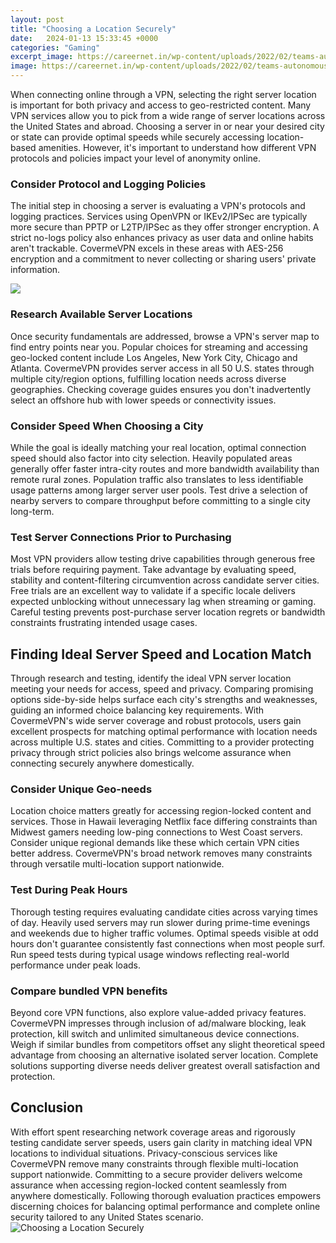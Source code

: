 ```yaml
---
layout: post
title: "Choosing a Location Securely"
date:   2024-01-13 15:33:45 +0000
categories: "Gaming"
excerpt_image: https://careernet.in/wp-content/uploads/2022/02/teams-autonomous-coordination-organization-business-efficiency-productivity-performance-structure_t20_0XLorv-scaled.jpg
image: https://careernet.in/wp-content/uploads/2022/02/teams-autonomous-coordination-organization-business-efficiency-productivity-performance-structure_t20_0XLorv-scaled.jpg
---
```


When connecting online through a VPN, selecting the right server location is important for both privacy and access to geo-restricted content. Many VPN services allow you to pick from a wide range of server locations across the United States and abroad. Choosing a server in or near your desired city or state can provide optimal speeds while securely accessing location-based amenities. However, it's important to understand how different VPN protocols and policies impact your level of anonymity online.
### Consider Protocol and **Logging Policies**
The initial step in choosing a server is evaluating a VPN's protocols and logging practices. Services using OpenVPN or IKEv2/IPSec are typically more secure than PPTP or L2TP/IPSec as they offer stronger encryption. A strict no-logs policy also enhances privacy as user data and online habits aren't trackable. CovermeVPN excels in these areas with AES-256 encryption and a commitment to never collecting or sharing users' private information.

![](https://images.bizbuysell.com/shared/cmsassets/blogs/09afe652-3904-4327-8ff9-5b6e8cc48fff.jpg)
### Research Available Server Locations
Once security fundamentals are addressed, browse a VPN's server map to find entry points near you. Popular choices for streaming and accessing geo-locked content include Los Angeles, New York City, Chicago and Atlanta. CovermeVPN provides server access in all 50 U.S. states through multiple city/region options, fulfilling location needs across diverse geographies. Checking coverage guides ensures you don't inadvertently select an offshore hub with lower speeds or connectivity issues.
### Consider Speed When Choosing a City
While the goal is ideally matching your real location, optimal connection speed should also factor into city selection. Heavily populated areas generally offer faster intra-city routes and more bandwidth availability than remote rural zones. Population traffic also translates to less identifiable usage patterns among larger server user pools. Test drive a selection of nearby servers to compare throughput before committing to a single city long-term.
### Test Server Connections Prior to Purchasing
Most VPN providers allow testing drive capabilities through generous free trials before requiring payment. Take advantage by evaluating speed, stability and content-filtering circumvention across candidate server cities. Free trials are an excellent way to validate if a specific locale delivers expected unblocking without unnecessary lag when streaming or gaming. Careful testing prevents post-purchase server location regrets or bandwidth constraints frustrating intended usage cases.
## Finding Ideal Server Speed and Location Match
Through research and testing, identify the ideal VPN server location meeting your needs for access, speed and privacy. Comparing promising options side-by-side helps surface each city's strengths and weaknesses, guiding an informed choice balancing key requirements. With CovermeVPN's wide server coverage and robust protocols, users gain excellent prospects for matching optimal performance with location needs across multiple U.S. states and cities. Committing to a provider protecting privacy through strict policies also brings welcome assurance when connecting securely anywhere domestically.
### Consider Unique Geo-needs 
Location choice matters greatly for accessing region-locked content and services. Those in Hawaii leveraging Netflix face differing constraints than Midwest gamers needing low-ping connections to West Coast servers. Consider unique regional demands like these which certain VPN cities better address. CovermeVPN's broad network removes many constraints through versatile multi-location support nationwide. 
### Test During Peak Hours
Thorough testing requires evaluating candidate cities across varying times of day. Heavily used servers may run slower during prime-time evenings and weekends due to higher traffic volumes. Optimal speeds visible at odd hours don't guarantee consistently fast connections when most people surf. Run speed tests during typical usage windows reflecting real-world performance under peak loads.
### Compare bundled VPN benefits
Beyond core VPN functions, also explore value-added privacy features. CovermeVPN impresses through inclusion of ad/malware blocking, leak protection, kill switch and unlimited simultaneous device connections. Weigh if similar bundles from competitors offset any slight theoretical speed advantage from choosing an alternative isolated server location. Complete solutions supporting diverse needs deliver greatest overall satisfaction and protection.
## Conclusion
With effort spent researching network coverage areas and rigorously testing candidate server speeds, users gain clarity in matching ideal VPN locations to individual situations. Privacy-conscious services like CovermeVPN remove many constraints through flexible multi-location support nationwide. Committing to a secure provider delivers welcome assurance when accessing region-locked content seamlessly from anywhere domestically. Following thorough evaluation practices empowers discerning choices for balancing optimal performance and complete online security tailored to any United States scenario.
 ![Choosing a Location Securely](https://careernet.in/wp-content/uploads/2022/02/teams-autonomous-coordination-organization-business-efficiency-productivity-performance-structure_t20_0XLorv-scaled.jpg)